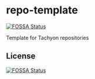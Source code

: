 # repo-template
[![FOSSA Status](https://app.fossa.com/api/projects/git%2Bgithub.com%2Ftachyon-computer%2Frepo-template.svg?type=shield)](https://app.fossa.com/projects/git%2Bgithub.com%2Ftachyon-computer%2Frepo-template?ref=badge_shield)


Template for Tachyon repositories



## License
[![FOSSA Status](https://app.fossa.com/api/projects/git%2Bgithub.com%2Ftachyon-computer%2Frepo-template.svg?type=large)](https://app.fossa.com/projects/git%2Bgithub.com%2Ftachyon-computer%2Frepo-template?ref=badge_large)